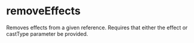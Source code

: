 # removeEffects

Removes effects from a given reference. Requires that either the effect or castType parameter be provided.
